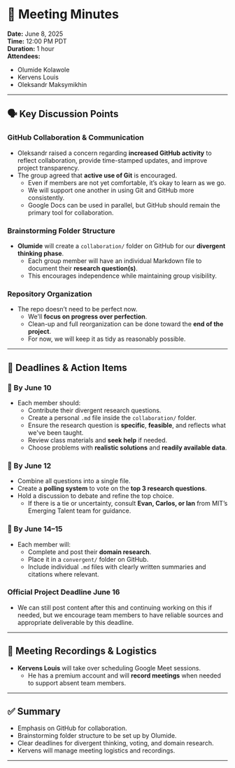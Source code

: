 # 📝 Meeting Minutes  

**Date:** June 8, 2025  
**Time:** 12:00 PM PDT  
**Duration:** 1 hour  
**Attendees:**  

- Olumide Kolawole  
- Kervens Louis  
- Oleksandr Maksymikhin  

---

## 🗣️ Key Discussion Points

### GitHub Collaboration & Communication

- Oleksandr raised a concern regarding **increased GitHub activity** to
reflect collaboration, provide time-stamped updates, and improve
project transparency.
- The group agreed that **active use of Git** is encouraged.  
  - Even if members are not yet comfortable, it’s okay to learn as we go.
  - We will support one another in using Git and GitHub more consistently.
  - Google Docs can be used in parallel, but GitHub should remain the primary
  tool for collaboration.

### Brainstorming Folder Structure

- **Olumide** will create a `collaboration/` folder on GitHub for
our **divergent thinking phase**.
  - Each group member will have an individual Markdown file to
document their **research question(s)**.
  - This encourages independence while maintaining group visibility.

### Repository Organization

- The repo doesn’t need to be perfect now.
  - We'll **focus on progress over perfection**.
  - Clean-up and full reorganization can be done toward the **end of the project**.
  - For now, we will keep it as tidy as reasonably possible.

---

## 📅 Deadlines & Action Items

### 🔹 By **June 10**

- Each member should:
  - Contribute their divergent research questions.
  - Create a personal `.md` file inside the `collaboration/` folder.
  - Ensure the research question is **specific**, **feasible**, and
  reflects what we've been taught.
  - Review class materials and **seek help** if needed.
  - Choose problems with **realistic solutions** and **readily available data**.

### 🔹 By **June 12**

- Combine all questions into a single file.
- Create a **polling system** to vote on the **top 3 research questions**.
- Hold a discussion to debate and refine the top choice.
  - If there is a tie or uncertainty, consult **Evan, Carlos, or Ian**
from MIT’s Emerging Talent team for guidance.

### 🔹 By **June 14–15**

- Each member will:
  - Complete and post their **domain research**.
  - Place it in a `convergent/` folder on GitHub.
  - Include individual `.md` files with clearly written summaries
  and citations where relevant.

### Official Project Deadline **June 16**

- We can still post content after this and continuing working on this if needed,
but we encourage team members to have reliable sources and appropriate
deliverable by this deadline.

---

## 🎥 Meeting Recordings & Logistics

- **Kervens Louis** will take over scheduling Google Meet sessions.
  - He has a premium account and will **record meetings** when needed to
  support absent team members.

---

## ✅ Summary

- Emphasis on GitHub for collaboration.
- Brainstorming folder structure to be set up by Olumide.
- Clear deadlines for divergent thinking, voting, and domain research.
- Kervens will manage meeting logistics and recordings.

---
